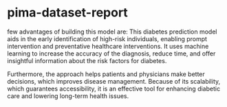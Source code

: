 # pima-dataset-report
few advantages of building this model are:
This diabetes prediction model aids in the early identification of high-risk individuals, enabling prompt intervention and preventative healthcare interventions. It uses machine learning to increase the accuracy of the diagnosis, reduce time, and offer insightful information about the risk factors for diabetes.  

Furthermore, the approach helps patients and physicians make better decisions, which improves disease management. Because of its scalability, which guarantees accessibility, it is an effective tool for enhancing diabetic care and lowering long-term health issues.
